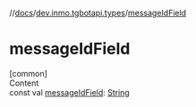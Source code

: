 //[docs](../../index.md)/[dev.inmo.tgbotapi.types](index.md)/[messageIdField](message-id-field.md)



# messageIdField  
[common]  
Content  
const val [messageIdField](message-id-field.md): [String](https://kotlinlang.org/api/latest/jvm/stdlib/kotlin/-string/index.html)  



